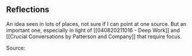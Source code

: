 ## Reflections
An idea seen in lots of places, not sure if I can point at one source. But an important one, especially in light of [[040820211016 - Deep Work]] and [[Crucial Conversations by Patterson and Company]] that require focus. 

Source: 